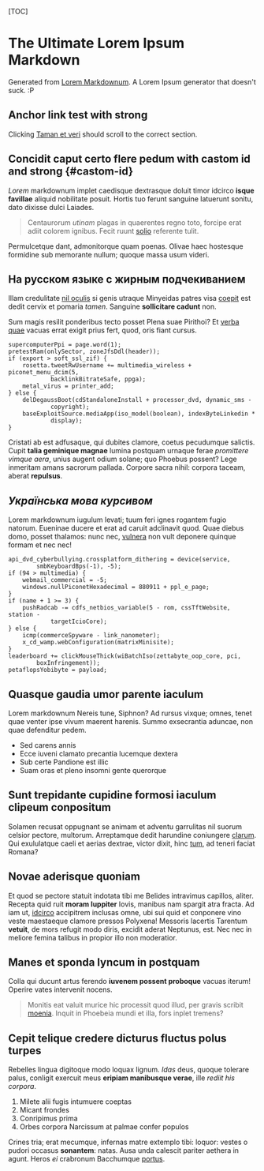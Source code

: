 [TOC]

# The Ultimate Lorem Ipsum Markdown

Generated from [Lorem Markdownum](https://github.com/jaspervdj/lorem-markdownum).
A Lorem Ipsum generator that doesn't suck. :P

## **Anchor link test with strong**
Clicking [Taman et veri](#tamen-et-veri) should scroll to the correct section.

## **Concidit caput certo flere pedum with castom id and strong** {#castom-id}

*Lorem* markdownum implet caedisque dextrasque doluit timor idcirco **isque
favillae** aliquid nobilitate posuit. Hortis tuo ferunt sanguine latuerunt
sonitu, dato dixisse dulci Laiades.

> Centaurorum *utinam* plagas in quaerentes regno toto, forcipe erat adiit
> colorem ignibus. Fecit ruunt [solio](http://www.et.net/mallet) referente
> tulit.

Permulcetque dant, admonitorque quam poenas. Olivae haec hostesque formidine sub
memorante nullum; quoque massa usum videri.

## **На русском языке с жирным подчекиванием**

Illam credulitate [nil oculis](http://quamquetamen.net/huicadest.aspx) si genis
utraque Minyeidas patres visa [coepit](http://laevaque.org/) est dedit cervix et
pomaria *tamen*. Sanguine **sollicitare cadunt** non.

Sum magis resilit ponderibus tecto posset Plena suae Pirithoi? Et [verba
quae](http://www.sisole.net/suntqui) vacuas errat exigit prius fert, quod, oris
fiant cursus.

    supercomputerPpi = page.word(1);
    pretestRam(onlySector, zoneJfsDdl(header));
    if (export > soft_ssl_zif) {
        rosetta.tweetRwUsername += multimedia_wireless + piconet_menu_dcim(5,
                backlinkBitrateSafe, ppga);
        metal_virus = printer_add;
    } else {
        delDegaussBoot(cdStandaloneInstall + processor_dvd, dynamic_sms -
                copyright);
        baseExploitSource.mediaApp(iso_model(boolean), indexByteLinkedin *
                display);
    }

Cristati ab est adfusaque, qui dubites clamore, coetus pecudumque salictis.
Cupit **talia geminique magnae** lumina postquam urnaque ferae *promittere
vimque aera*, unius augent odium solane; quo Phoebus possent? Lege inmeritam
amans sacrorum pallada. Corpore sacra nihil: corpora taceam, aberat
**repulsus**.

## *Українська мова курсивом*

Lorem markdownum iugulum levati; tuum feri ignes rogantem fugio natorum.
Eueninae ducere et erat ad caruit adclinavit quod. Quae diebus domo, posset
thalamos: nunc nec, [vulnera](http://www.crudelis.org/quisque) non vult deponere
quinque formam et nec nec!

    api_dvd_cyberbullying.crossplatform_dithering = device(service,
            smbKeyboardBps(-1), -5);
    if (94 > multimedia) {
        webmail_commercial = -5;
        windows.nullPiconetHexadecimal = 880911 + ppl_e_page;
    }
    if (name + 1 >= 3) {
        pushRadcab -= cdfs_netbios_variable(5 - rom, cssTftWebsite, station -
                targetIcioCore);
    } else {
        icmp(commerceSpyware - link_nanometer);
        x_cd_wamp.webConfiguration(matrixMinisite);
    }
    leaderboard += clickMouseThick(wiBatchIso(zettabyte_oop_core, pci,
            boxInfringement));
    petaflopsYobibyte = payload;

## Quasque gaudia umor parente iaculum

Lorem markdownum Nereis tune, Siphnon? Ad rursus vixque; omnes, tenet quae
venter ipse vivum maerent harenis. Summo exsecrantia aduncae, non quae
defenditur pedem.

- Sed carens annis
- Ecce iuveni clamato precantia lucemque dextera
- Sub certe Pandione est illic
- Suam oras et pleno insomni gente querorque

## Sunt trepidante cupidine formosi iaculum clipeum conpositum

Solamen recusat oppugnant se animam et adventu garrulitas nil suorum celsior
pectore, multorum. Arreptamque dedit harundine coniungere
[clarum](http://amor-puerpera.org/vesteset). Qui exululatque caeli et aerias
dextrae, victor dixit, hinc [tum](http://cura-redeat.io/), ad teneri faciat
Romana?

## Novae aderisque quoniam

Et quod se pectore statuit indotata tibi me Belides intravimus capillos, aliter.
Recepta quid ruit **moram Iuppiter** Iovis, manibus nam spargit atra fracta. Ad
iam ut, [idcirco](http://vertunt-aura.net/) accipitrem inclusas omne, ubi sui
quid et conponere vino veste maestaeque clamore pressos Polyxena! Messoris
lacertis Tarentum **vetuit**, de mors refugit modo diris, excidit aderat
Neptunus, est. Nec nec in meliore femina talibus in propior illo non moderatior.

## Manes et sponda lyncum in postquam

Colla qui ducunt artus ferendo **iuvenem possent proboque** vacuas iterum!
Operire vates intervenit nocens.

> Monitis eat valuit murice hic processit quod illud, per gravis scribit
> [moenia](http://falsaquodcumque.org/prosuntseptemflua.aspx). Inquit in
> Phoebeia mundi et illa, fors inplet tremens?

## Cepit telique credere dicturus fluctus polus turpes

Rebelles lingua digitoque modo loquax lignum. *Idas* deus, quoque tolerare
palus, conligit exercuit meus **eripiam manibusque verae**, ille *rediit his
corpora*.

1. Milete alii fugis intumuere coeptas
2. Micant frondes
3. Conripimus prima
4. Orbes corpora Narcissum at palmae confer populos

Crines tria; erat mecumque, infernas matre extemplo tibi: loquor: vestes o
pudori occasus **sonantem**: natas. Ausa unda calescit pariter aethera in agunt.
Heros *ei* crabronum Bacchumque [portus](http://potentia.io/tota.html).
